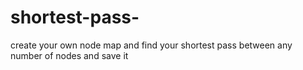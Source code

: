 # shortest-pass-
create your own node map and find your shortest pass between any number of nodes and save it  
